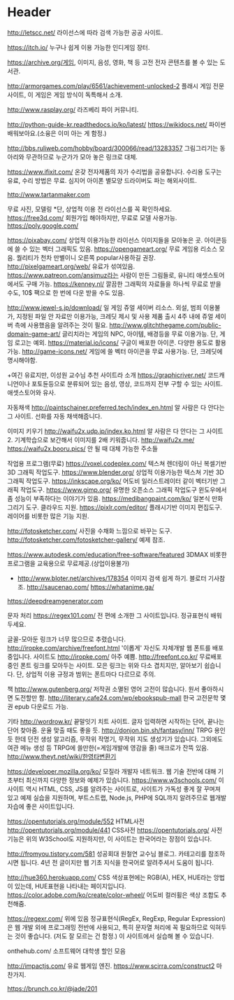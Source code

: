 <!-- TITLE: 참고할 사이트 목록 -->
<!-- SUBTITLE: A quick summary of 참고할 사이트 목록 -->

# Header

http://letscc.net/ 라이선스에 따라 검색 가능한 공공 사이트.

https://itch.io/ 누구나 쉽게 이용 가능한 인디게임 장터.

https://archive.org/게임, 이미지, 음성, 영화, 책 등 고전 전자 콘텐츠를 볼 수 있는 도서관.

http://armorgames.com/play/6561/achievement-unlocked-2 플래시 게임 전문 사이트, 이 게임은 게임 방식이 독특해서 소개.

http://www.rasplay.org/ 라즈베리 파이 커뮤니티.

http://python-guide-kr.readthedocs.io/ko/latest/
https://wikidocs.net/ 파이썬 배워보아요.(소융은 이미 아는 게 함정.)

http://bbs.ruliweb.com/hobby/board/300066/read/13283357 그림그리기는 동아리와 무관하므로 누군가가 모아 놓은 링크로 대체.

 

 

https://www.ifixit.com/ 온갖 전자제품의 자가 수리법을 공유합니다. 수리용 도구는 유료, 수리 방법은 무료. 심지어 아이폰 별모양 드라이버도 파는 해외사이트.

http://www.tartanmaker.com






무료 사진, 모델링 *단, 상업적 이용 전 라이선스를 꼭 확인하세요.
https://free3d.com/ 회원가입 해야하지만, 무료로 모델 사용가능.
https://poly.google.com/

https://pixabay.com/ 상업적 이용가능한 라이선스 이미지들을 모아놓은 곳. 아이콘등에 쓸 수 있는 벡터 그래픽도 있음.
https://opengameart.org/ 무료 게임용 리소스 모음. 퀄리티가 천차 만별이니 오른쪽 popular사용하길 권장. 
http://pixelgameart.org/web/ 유료가 섞여있음. https://www.patreon.com/ansimuz라는 사람이 만든 그림들로, 유니티 애셋스토어에서도 구매 가능.
https://kenney.nl/ 깔끔한 그래픽의 자료들을 하나씩 무료로 받을 수도, 10$ 팩으로 한 번에 다운 받을 수도 있음.

http://www.jewel-s.jp/download/ 일 게임 쥬얼 세이버 리소스. 외설, 범죄 이용불가, 지정된 파일 안 자료만 이용가능, 크레딧 제시 및 사용 제품 출시 4주 내에 쥬얼 세이버 측에 사용했음을 알려주는 것이 필요.
http://www.glitchthegame.com/public-domain-game-art/ 글리치라는 게임의 NPC, 아이템, 배경등을 무료 이용가능. 단, 게임 로고는 예외.
https://material.io/icons/ 구글이 배포한 아이콘. 다양한 용도로 활용가능.
http://game-icons.net/ 게임에 쓸 벡터 아이콘을 무료 사용가능. 단, 크레딧에 명시해야함.

+여긴 유료지만, 이성원 교수님 추천 사이트라 소개
https://graphicriver.net/ 코드캐니언이나 포토듄등으로 분류되어 있는 음성, 영상, 코드까지 전부 구할 수 있는 사이트. 애셋스토어와 유사.

자동채색
http://paintschainer.preferred.tech/index_en.html 알 사람은 다 안다는 그 사이트. 선화를 자동 채색해줍니다.

이미지 키우기
http://waifu2x.udp.jp/index.ko.html 알 사람은 다 안다는 그 사이트2. 기계학습으로 보간해서 이미지를 2배 키워줍니다. 
http://waifu2x.me/ https://waifu2x.booru.pics/ 안 될 때 대체 가능한 주소들

작업용 프로그램(무료)
https://voxel.codeplex.com/ 텍스쳐 렌더링이 아닌 복셀기반 3D 그래픽 작업도구.
https://www.blender.org/ 상업적 이용가능한 텍스쳐 기반 3D 그래픽 작업도구.
https://inkscape.org/ko/ 어도비 일러스트레이터 같이 벡터기반 그래픽 작업도구.
https://www.gimp.org/ 유명한 오픈소스 그래픽 작업도구 윈도우에서 좀 성능이 부족하다는 이야기가 있음.
https://medibangpaint.com/ko/ 일본식 만화 그리기 도구. 클라우드 지원.
https://pixlr.com/editor/ 플래시기반 이미지 편집도구. 레이어를 비롯한 많은 기능 지원.


http://fotosketcher.com/ 사진을 수채화 느낌으로 바꾸는 도구. http://fotosketcher.com/fotosketcher-gallery/ 예제 참조. 

https://www.autodesk.com/education/free-software/featured 3DMAX 비롯한 프로그램을 교육용으로 무료제공.(상업이용불가)

+ http://www.bloter.net/archives/178354 이미지 검색 쉽게 하기. 블로터 기사참조.
http://saucenao.com/
https://whatanime.ga/

https://deepdreamgenerator.com

문자 처리
https://regex101.com/ 전 편에 소개한 그 사이트입니다. 정규표현식 배워두세요.

글꼴-모아둔 링크가 너무 많으므로 추렸습니다.
http://iropke.com/archive/freefont.html '이롭게' 자신도 자체개발 웹 폰트를 배포 중입니다. 사이트도 http://iropke.com/ 아주 예쁨.
http://freefont.co.kr/ 무료배포중인 폰트 링크를 모아두는 사이트.
모은 링크는 위와 다소 겹치지만, 알아보기 쉽습니다. 단, 상업적 이용 규정과 범위는 폰트마다 다르므로 주의.

책
http://www.gutenberg.org/ 저작권 소멸된 영어 고전이 많습니다. 원서 좋아하시면 도전할만 함.
http://literary.cafe24.com/wp/ebookspub-mall 한국 고전문학 몇 권 epub 다운로드 가능.

기타
http://wordrow.kr/ 끝말잇기 치트 사이트. 글자 입력하면 시작하는 단어, 끝나는 단어 찾아줌. 운율 맞출 때도 좋을 듯.
http://donjon.bin.sh/fantasy/inn/ TRPG 용인 듯 한데 던전 생성 알고리즘, 무작위 작명기, 무작위 지도 생성기가 있습니다. 그외에도 여관 메뉴 생성 등 TRPG에 쓸만한(=게임개발에 영감을 줄) 매크로가 잔뜩 있음.
http://www.theyt.net/wiki/한영타변환기

https://developer.mozilla.org/ko/ 모질라 개발자 네트워크. 웹 기술 전반에 대해 기초부터 최신까지 다양한 정보와 예제가 있습니다.
https://www.w3schools.com/ 이 사이트 역시 HTML, CSS, JS를 알려주는 사이트로, 사이트가 가독성 좋게 잘 꾸며져 있고 예제 실습을 지원하며, 부트스트랩, Node.js, PHP에 SQL까지 알려주므로 웹개발 자습에 좋은 사이트입니다.

https://opentutorials.org/module/552 HTML사전
http://opentutorials.org/module/441 CSS사전
https://opentutorials.org/
사전 기능은 위의 W3School도 지원하지만, 이 사이트는 한국어라는 장점이 있습니다.

http://fromyou.tistory.com/581 성공회대 원철연 교수님 블로그.
카테고리를 참조하시면 됩니다. 4년 전 글이지만 웹 기초 지식을 한국어로 알려주셔서 도움이 됩니다.

http://hue360.herokuapp.com/ CSS 색상표현에는 RGB(A), HEX, HUE라는 앙법이 있는데, HUE표현을 나타내는 페이지입니다. https://color.adobe.com/ko/create/color-wheel/ 어도비 컬러휠은 색상 조합도 추천해줌.

https://regexr.com/
위에 있음
정규표현식(RegEx, RegExp, Regular Expression)은 웹 개발 외에 프로그래밍 전반에 사용되고, 특히 문자열 처리에 꼭 필요하므로 익혀두는 것이 좋습니다. (저도 잘 모르는 건 함정.) 이 사이트에서 실습해 볼 수 있습니다.

onthehub.com/ 소프트웨어 대학생 할인 모음

http://impactjs.com/ 유료 웹게임 엔진.
https://www.scirra.com/construct2 마찬가지.


https://brunch.co.kr/@jade/201
